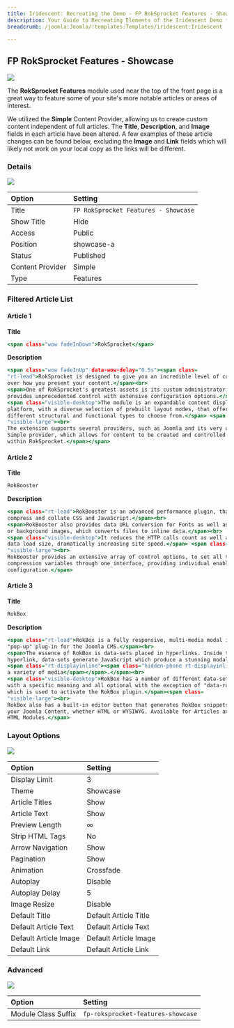 ```yaml
---
title: Iridescent: Recreating the Demo - FP RokSprocket Features - Showcase
description: Your Guide to Recreating Elements of the Iridescent Demo for Joomla
breadcrumb: /joomla:Joomla/!templates:Templates/iridescent:Iridescent

---
```


FP RokSprocket Features - Showcase
-----

![][demo]

The **RokSprocket Features** module used near the top of the front page is a great way to feature some of your site's more notable articles or areas of interest.

We utilized the **Simple** Content Provider, allowing us to create custom content independent of full articles. The **Title**, **Description**, and **Image** fields in each article have been altered. A few examples of these article changes can be found below, excluding the **Image** and **Link** fields which will likely not work on your local copy as the links will be different.

### Details

![][demo2]

|      Option      |               Setting                |
| :--------------- | :----------------------------------- |
| Title            | `FP RokSprocket Features - Showcase` |
| Show Title       | Hide                                 |
| Access           | Public                               |
| Position         | showcase-a                           |
| Status           | Published                            |
| Content Provider | Simple                               |
| Type             | Features                             |

### Filtered Article List

#### Article 1

**Title**

~~~ .html
<span class="wow fadeInDown">RokSprocket</span>
~~~

**Description**

~~~ .html
<span class="wow fadeInUp" data-wow-delay="0.5s"><span class=
"rt-lead">RokSprocket is designed to give you an incredible level of control
over how you present your content.</span><br>
<span>One of RokSprocket's greatest assets is its custom administrator, which
provides unprecedented control with extensive configuration options.</span><br>
<span class="visible-desktop">The module is an expandable content display
platform, with a diverse selection of prebuilt layout modes, that offer
different structural and functional types to choose from.</span> <span class=
"visible-large"><br>
The extension supports several providers, such as Joomla and its very own
Simple provider, which allows for content to be created and controlled entirely
within RokSprocket.</span></span>
~~~

#### Article 2

**Title**

~~~ .txt
RokBooster
~~~

**Description**

~~~ .html
<span class="rt-lead">RokBooster is an advanced performance plugin, that will
compress and collate CSS and JavaScript.</span><br>
<span>RokBooster also provides data URL conversion for Fonts as well as inline
or background images, which converts files to inline data.</span><br>
<span class="visible-desktop">It reduces the HTTP calls count as well as the
data load size, dramatically increasing site speed.</span> <span class=
"visible-large"><br>
RokBooster provides an extensive array of control options, to set all the
compression variables through one interface, providing individual enabling and
configuration.</span>
~~~

#### Article 3

**Title**

~~~ .txt
RokBox
~~~

**Description**

~~~ .html
<span class="rt-lead">RokBox is a fully responsive, multi-media modal input
"pop-up" plug-in for the Joomla CMS.</span><br>
<span>The essence of RokBox is data-sets placed in hyperlinks. Inside the
hyperlink, data-sets generate JavaScript which produce a stunning modal canvas
<span class="rt-displayinline"><span class="hidden-phone rt-displayinline">for
a variety of media</span></span>.</span><br>
<span class="visible-desktop">RokBox has a number of different data-sets, each
with a specific meaning and all optional with the exception of "data-rokbox"
which is used to activate the RokBox plugin.</span><span class=
"visible-large"><br>
RokBox also has a built-in editor button that generates RokBox snippets for
your Joomla Content, whether HTML or WYSIWYG. Available for Articles and Custom
HTML Modules.</span>
~~~

### Layout Options

![][demo3]

|         Option        |        Setting        |
| :-------------------- | :-------------------- |
| Display Limit         | 3                     |
| Theme                 | Showcase              |
| Article Titles        | Show                  |
| Article Text          | Show                  |
| Preview Length        | ∞                     |
| Strip HTML Tags       | No                    |
| Arrow Navigation      | Show                  |
| Pagination            | Show                  |
| Animation             | Crossfade             |
| Autoplay              | Disable               |
| Autoplay Delay        | 5                     |
| Image Resize          | Disable               |
| Default Title         | Default Article Title |
| Default Article Text  | Default Article Text  |
| Default Article Image | Default Article Image |
| Default Link          | Default Article Link  |

### Advanced

![][demo4]

|        Option       |              Setting               |
| :------------------ | :--------------------------------- |
| Module Class Suffix | `fp-roksprocket-features-showcase` |

[demo]: assets/demo_5.jpeg
[demo2]: assets/demo_5a.jpeg
[demo3]: assets/demo_5b.jpeg
[demo4]: assets/demo_5c.jpeg
